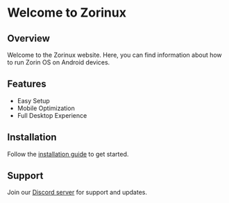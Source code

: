 # Welcome to Zorinux

## Overview
Welcome to the Zorinux website. Here, you can find information about how to run Zorin OS on Android devices.

## Features
- Easy Setup
- Mobile Optimization
- Full Desktop Experience

## Installation
Follow the [installation guide](installation.md) to get started.

## Support
Join our [Discord server](https://discord.gg/your-invite-link) for support and updates.
